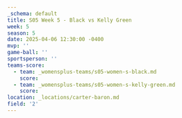 ```yaml
---
_schema: default
title: S05 Week 5 - Black vs Kelly Green
week: 5
season: 5
date: 2025-04-06 12:30:00 -0400
mvp: ''
game-ball: ''
sportsperson: ''
teams-score:
  - team: _womensplus-teams/s05-women-s-black.md
    score:
  - team: _womensplus-teams/s05-women-s-kelly-green.md
    score:
location: _locations/carter-baron.md
field: '2'
---
```

